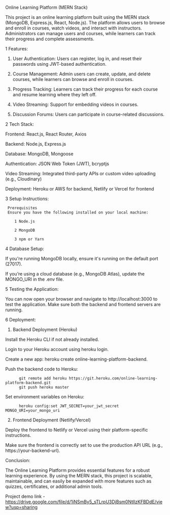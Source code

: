 Online Learning Platform (MERN Stack)

                                                                 
This project is an online learning platform built using the MERN stack (MongoDB, Express.js, React, Node.js). The platform allows users to browse and enroll in courses, watch videos, and interact with instructors. Administrators can manage users and courses, while learners can track their progress and complete assessments.

1 Features:

  1. User Authentication: Users can register, log in, and reset their passwords using JWT-based authentication.

  2. Course Management: Admin users can create, update, and delete courses, while learners can browse and enroll in courses.
     
  3. Progress Tracking: Learners can track their progress for each course and resume learning where they left off.
     
  4. Video Streaming: Support for embedding videos in courses.
     
  5. Discussion Forums: Users can participate in course-related discussions.

2 Tech Stack:

Frontend: React.js, React Router, Axios

Backend: Node.js, Express.js

Database: MongoDB, Mongoose

Authentication: JSON Web Token (JWT), bcryptjs

Video Streaming: Integrated third-party APIs or custom video uploading (e.g., Cloudinary)

Deployment: Heroku or AWS for backend, Netlify or Vercel for frontend

3 Setup Instructions:

     Prerequisites
     Ensure you have the following installed on your local machine:

        1 Node.js 

        2 MongoDB

        3 npm or Yarn

4 Database Setup:

If you're running MongoDB locally, ensure it's running on the default port (27017). 

If you’re using a cloud database (e.g., MongoDB Atlas), update the MONGO_URI in the .env file.

5 Testing the Application:

You can now open your browser and navigate to http://localhost:3000 to test the application. Make sure both the backend and frontend servers are running.

6 Deployment:

1. Backend Deployment (Heroku)
   
Install the Heroku CLI if not already installed.

Login to your Heroku account using heroku login.

Create a new app: heroku create online-learning-platform-backend.

Push the backend code to Heroku:

          git remote add heroku https://git.heroku.com/online-learning-platform-backend.git
          git push heroku master
          
Set environment variables on Heroku:

          heroku config:set JWT_SECRET=your_jwt_secret MONGO_URI=your_mongo_uri
          
2. Frontend Deployment (Netlify/Vercel)
   
Deploy the frontend to Netlify or Vercel using their platform-specific instructions.

Make sure the frontend is correctly set to use the production API URL (e.g., https://your-backend-url).

Conclusion:

The Online Learning Platform provides essential features for a robust learning experience. By using the MERN stack, this project is scalable, maintainable, and can easily be expanded with more features such as quizzes, certificates, or additional admin tools.

Project demo link - https://drive.google.com/file/d/1iNSmBy5_sTLrpU3DjBsm0NtllzKFBDdE/view?usp=sharing


